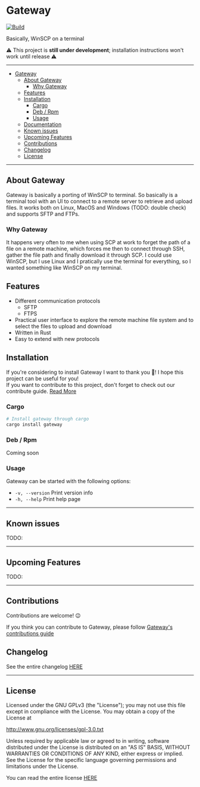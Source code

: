 # Gateway

[![Build](https://github.com/warrengalyen/Gateway/workflows/Build/badge.svg)](https://github.com/warrengalyen/Build/actions)


Basically, WinSCP on a terminal

⚠ This project is **still under development**; installation instructions won't work until release ⚠

---

- [Gateway](#gateway)
  - [About Gateway](#about-gateway)
    - [Why Gateway](#why-gateway)
  - [Features](#features)
  - [Installation](#installation)
    - [Cargo](#cargo)
    - [Deb / Rpm](#deb--rpm)
    - [Usage](#usage)
  - [Documentation](#documentation)
  - [Known issues](#known-issues)
  - [Upcoming Features](#upcoming-features)
  - [Contributions](#contributions)
  - [Changelog](#changelog)
  - [License](#license)

---

## About Gateway

Gateway is basically a porting of WinSCP to terminal. So basically is a terminal tool with an UI to connect to a remote server to retrieve and upload files. It works both on Linux, MacOS and Windows (TODO: double check) and supports SFTP and FTPs.

### Why Gateway

It happens very often to me when using SCP at work to forget the path of a file on a remote machine, which forces me then to connect through SSH, gather the file path and finally download it through SCP. I could use WinSCP, but I use Linux and I pratically use the terminal for everything, so I wanted something like WinSCP on my terminal.

## Features

- Different communication protocols
  - SFTP
  - FTPS
- Practical user interface to explore the remote machine file system and to select the files to upload and download
- Written in Rust
- Easy to extend with new protocols

## Installation

If you're considering to install Gateway I want to thank you 💛! I hope this project can be useful for you!  
If you want to contribute to this project, don't forget to check out our contribute guide. [Read More](CONTRIBUTING.md)

### Cargo

```sh
# Install gateway through cargo
cargo install gateway
```

### Deb / Rpm

Coming soon

### Usage

Gateway can be started with the following options:

- `-v, --version` Print version info
- `-h, --help` Print help page

---

## Known issues

TODO:

---

## Upcoming Features

TODO:

---

## Contributions

Contributions are welcome! 😉

If you think you can contribute to Gateway, please follow [Gateway's contributions guide](CONTRIBUTING.md)

## Changelog

See the entire changelog [HERE](CHANGELOG.md)

---

## License

Licensed under the GNU GPLv3 (the "License"); you may not use this file except in compliance with the License. You may obtain a copy of the License at

<http://www.gnu.org/licenses/gpl-3.0.txt>

Unless required by applicable law or agreed to in writing, software distributed under the License is distributed on an "AS IS" BASIS, WITHOUT WARRANTIES OR CONDITIONS OF ANY KIND, either express or implied. See the License for the specific language governing permissions and limitations under the License.

You can read the entire license [HERE](LICENSE)
